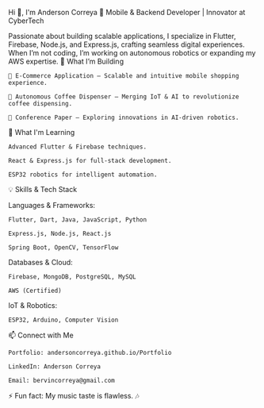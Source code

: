Hi 👋, I'm Anderson Correya
🚀 Mobile & Backend Developer | Innovator at CyberTech

Passionate about building scalable applications, I specialize in Flutter, Firebase, Node.js, and Express.js, crafting seamless digital experiences. When I’m not coding, I’m working on autonomous robotics or expanding my AWS expertise.
🔧 What I’m Building

    📱 E-Commerce Application – Scalable and intuitive mobile shopping experience.

    🤖 Autonomous Coffee Dispenser – Merging IoT & AI to revolutionize coffee dispensing.

    📝 Conference Paper – Exploring innovations in AI-driven robotics.

🌱 What I'm Learning

    Advanced Flutter & Firebase techniques.

    React & Express.js for full-stack development.

    ESP32 robotics for intelligent automation.

💡 Skills & Tech Stack

Languages & Frameworks:

    Flutter, Dart, Java, JavaScript, Python

    Express.js, Node.js, React.js

    Spring Boot, OpenCV, TensorFlow

Databases & Cloud:

    Firebase, MongoDB, PostgreSQL, MySQL

    AWS (Certified)

IoT & Robotics:

    ESP32, Arduino, Computer Vision

📫 Connect with Me

    Portfolio: andersoncorreya.github.io/Portfolio

    LinkedIn: Anderson Correya

    Email: bervincorreya@gmail.com

⚡ Fun fact: My music taste is flawless. 🎶
